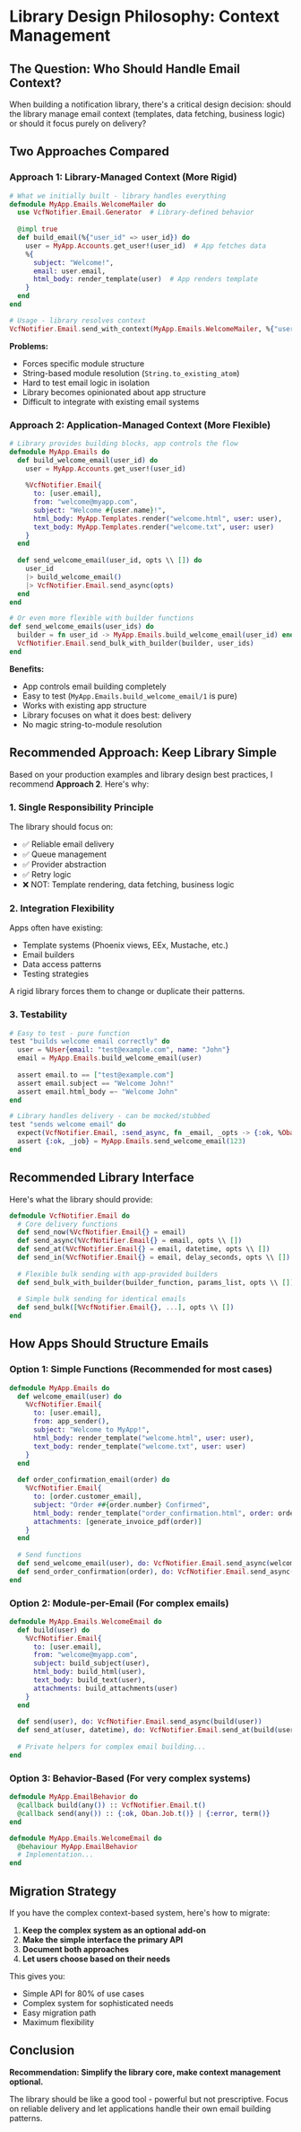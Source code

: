 # Library Design Philosophy: Context Management

## The Question: Who Should Handle Email Context?

When building a notification library, there's a critical design decision: should the library manage email context (templates, data fetching, business logic) or should it focus purely on delivery?

## Two Approaches Compared

### Approach 1: Library-Managed Context (More Rigid)

```elixir
# What we initially built - library handles everything
defmodule MyApp.Emails.WelcomeMailer do
  use VcfNotifier.Email.Generator  # Library-defined behavior
  
  @impl true
  def build_email(%{"user_id" => user_id}) do
    user = MyApp.Accounts.get_user!(user_id)  # App fetches data
    %{
      subject: "Welcome!",
      email: user.email,
      html_body: render_template(user)  # App renders template
    }
  end
end

# Usage - library resolves context
VcfNotifier.Email.send_with_context(MyApp.Emails.WelcomeMailer, %{"user_id" => 123})
```

**Problems:**
- Forces specific module structure
- String-based module resolution (`String.to_existing_atom`)
- Hard to test email logic in isolation
- Library becomes opinionated about app structure
- Difficult to integrate with existing email systems

### Approach 2: Application-Managed Context (More Flexible)

```elixir
# Library provides building blocks, app controls the flow
defmodule MyApp.Emails do
  def build_welcome_email(user_id) do
    user = MyApp.Accounts.get_user!(user_id)
    
    %VcfNotifier.Email{
      to: [user.email],
      from: "welcome@myapp.com",
      subject: "Welcome #{user.name}!",
      html_body: MyApp.Templates.render("welcome.html", user: user),
      text_body: MyApp.Templates.render("welcome.txt", user: user)
    }
  end
  
  def send_welcome_email(user_id, opts \\ []) do
    user_id
    |> build_welcome_email()
    |> VcfNotifier.Email.send_async(opts)
  end
end

# Or even more flexible with builder functions
def send_welcome_emails(user_ids) do
  builder = fn user_id -> MyApp.Emails.build_welcome_email(user_id) end
  VcfNotifier.Email.send_bulk_with_builder(builder, user_ids)
end
```

**Benefits:**
- App controls email building completely
- Easy to test (`MyApp.Emails.build_welcome_email/1` is pure)
- Works with existing app structure
- Library focuses on what it does best: delivery
- No magic string-to-module resolution

## Recommended Approach: Keep Library Simple

Based on your production examples and library design best practices, I recommend **Approach 2**. Here's why:

### 1. Single Responsibility Principle
The library should focus on:
- ✅ Reliable email delivery
- ✅ Queue management  
- ✅ Provider abstraction
- ✅ Retry logic
- ❌ NOT: Template rendering, data fetching, business logic

### 2. Integration Flexibility
Apps often have existing:
- Template systems (Phoenix views, EEx, Mustache, etc.)
- Email builders
- Data access patterns
- Testing strategies

A rigid library forces them to change or duplicate their patterns.

### 3. Testability
```elixir
# Easy to test - pure function
test "builds welcome email correctly" do
  user = %User{email: "test@example.com", name: "John"}
  email = MyApp.Emails.build_welcome_email(user)
  
  assert email.to == ["test@example.com"]
  assert email.subject == "Welcome John!"
  assert email.html_body =~ "Welcome John"
end

# Library handles delivery - can be mocked/stubbed
test "sends welcome email" do
  expect(VcfNotifier.Email, :send_async, fn _email, _opts -> {:ok, %Oban.Job{}} end)
  assert {:ok, _job} = MyApp.Emails.send_welcome_email(123)
end
```

## Recommended Library Interface

Here's what the library should provide:

```elixir
defmodule VcfNotifier.Email do
  # Core delivery functions
  def send_now(%VcfNotifier.Email{} = email)
  def send_async(%VcfNotifier.Email{} = email, opts \\ [])
  def send_at(%VcfNotifier.Email{} = email, datetime, opts \\ [])
  def send_in(%VcfNotifier.Email{} = email, delay_seconds, opts \\ [])
  
  # Flexible bulk sending with app-provided builders
  def send_bulk_with_builder(builder_function, params_list, opts \\ [])
  
  # Simple bulk sending for identical emails
  def send_bulk([%VcfNotifier.Email{}, ...], opts \\ [])
end
```

## How Apps Should Structure Emails

### Option 1: Simple Functions (Recommended for most cases)
```elixir
defmodule MyApp.Emails do
  def welcome_email(user) do
    %VcfNotifier.Email{
      to: [user.email],
      from: app_sender(),
      subject: "Welcome to MyApp!",
      html_body: render_template("welcome.html", user: user),
      text_body: render_template("welcome.txt", user: user)
    }
  end
  
  def order_confirmation_email(order) do
    %VcfNotifier.Email{
      to: [order.customer_email],
      subject: "Order ##{order.number} Confirmed",
      html_body: render_template("order_confirmation.html", order: order),
      attachments: [generate_invoice_pdf(order)]
    }
  end
  
  # Send functions
  def send_welcome_email(user), do: VcfNotifier.Email.send_async(welcome_email(user))
  def send_order_confirmation(order), do: VcfNotifier.Email.send_async(order_confirmation_email(order))
end
```

### Option 2: Module-per-Email (For complex emails)
```elixir
defmodule MyApp.Emails.WelcomeEmail do
  def build(user) do
    %VcfNotifier.Email{
      to: [user.email],
      from: "welcome@myapp.com",
      subject: build_subject(user),
      html_body: build_html(user),
      text_body: build_text(user),
      attachments: build_attachments(user)
    }
  end
  
  def send(user), do: VcfNotifier.Email.send_async(build(user))
  def send_at(user, datetime), do: VcfNotifier.Email.send_at(build(user), datetime)
  
  # Private helpers for complex email building...
end
```

### Option 3: Behavior-Based (For very complex systems)
```elixir
defmodule MyApp.EmailBehavior do
  @callback build(any()) :: VcfNotifier.Email.t()
  @callback send(any()) :: {:ok, Oban.Job.t()} | {:error, term()}
end

defmodule MyApp.Emails.WelcomeEmail do
  @behaviour MyApp.EmailBehavior
  # Implementation...
end
```

## Migration Strategy

If you have the complex context-based system, here's how to migrate:

1. **Keep the complex system as an optional add-on**
2. **Make the simple interface the primary API**
3. **Document both approaches**
4. **Let users choose based on their needs**

This gives you:
- Simple API for 80% of use cases
- Complex system for sophisticated needs
- Easy migration path
- Maximum flexibility

## Conclusion

**Recommendation: Simplify the library core, make context management optional.**

The library should be like a good tool - powerful but not prescriptive. Focus on reliable delivery and let applications handle their own email building patterns.
